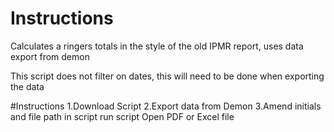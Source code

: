 # Instructions
Calculates a ringers totals in the style of the old IPMR report, uses data export from demon

This script does not filter on dates, this will need to be done when exporting the data

#Instructions
1.Download Script
2.Export data from Demon
3.Amend initials and file path in script
run script
Open PDF or Excel file
